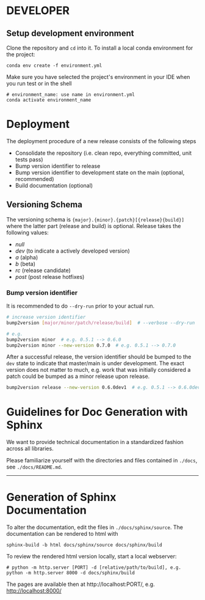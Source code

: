 # DEVELOPER

## Setup development environment
Clone the repository and `cd` into it.
To install a local conda environment for the project:

```shell
conda env create -f environment.yml
```
Make sure you have selected the project's environment in your IDE when you run test or in the shell

```shell
# environment_name: use name in environment.yml
conda activate environment_name
```

# Deployment
The deployment procedure of a new release consists of the following steps
- Consolidate the repository (i.e. clean repo, everything committed, unit tests pass)
- Bump version identifier to release
- Bump version identifier to development state on the main (optional, recommended)
- Build documentation (optional)

## Versioning Schema
The versioning schema is `{major}.{minor}.{patch}[{release}{build}]` where the
latter part (release and build) is optional.
Release takes the following values:
- _null_
- _dev_ (to indicate a actively developed version)
- _a_ (alpha)
- _b_ (beta)
- _rc_ (release candidate)
- _post_ (post release hotfixes)

### Bump version identifier
It is recommended to do `--dry-run` prior to your actual run.
```bash
# increase version identifier
bump2version [major/minor/patch/release/build]  # --verbose --dry-run

# e.g.
bump2version minor  # e.g. 0.5.1 --> 0.6.0
bump2version minor --new-version 0.7.0  # e.g. 0.5.1 --> 0.7.0
```
After a successful release, the version identifier should be bumped to the `dev` state to indicate
that master/main is under development. The exact version does not matter to much, e.g. work that was
initially considered a patch could be bumped as a minor release upon release.
```bash
bump2version release --new-version 0.6.0dev1  # e.g. 0.5.1 --> 0.6.0dev1
```

# Guidelines for Doc Generation with Sphinx

We want to provide technical documentation in a standardized fashion across all libraries. 

Please familiarize yourself with the directories and files contained in `./docs`, see `./docs/README.md`.

---

# Generation of Sphinx Documentation 
To alter the documentation, edit the files in `./docs/sphinx/source`.
The documentation can be rendered to html with
```
sphinx-build -b html docs/sphinx/source docs/sphinx/build
```
To review the rendered html version locally, start a local webserver:
```shell
# python -m http.server [PORT] -d [relative/path/to/build], e.g.
python -m http.server 8000 -d docs/sphinx/build
```
The pages are available then at http://localhost:PORT/, e.g. [http://localhost:8000/](http://localhost:8000/)
